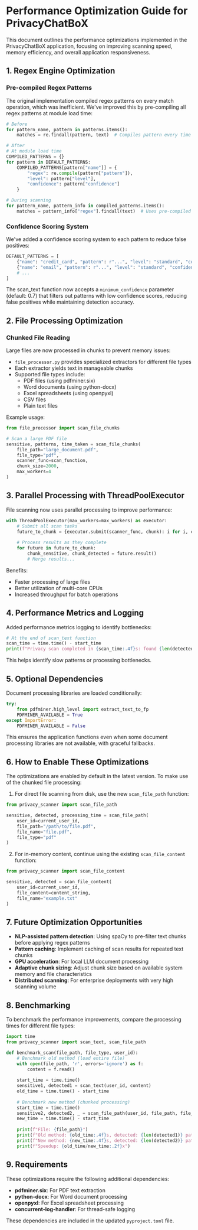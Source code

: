 # Performance Optimization Guide for PrivacyChatBoX

This document outlines the performance optimizations implemented in the PrivacyChatBoX application, focusing on improving scanning speed, memory efficiency, and overall application responsiveness.

## 1. Regex Engine Optimization

### Pre-compiled Regex Patterns

The original implementation compiled regex patterns on every match operation, which was inefficient. We've improved this by pre-compiling all regex patterns at module load time:

```python
# Before
for pattern_name, pattern in patterns.items():
    matches = re.findall(pattern, text)  # Compiles pattern every time

# After
# At module load time
COMPILED_PATTERNS = {}
for pattern in DEFAULT_PATTERNS:
    COMPILED_PATTERNS[pattern["name"]] = {
        "regex": re.compile(pattern["pattern"]),
        "level": pattern["level"],
        "confidence": pattern["confidence"]
    }

# During scanning
for pattern_name, pattern_info in compiled_patterns.items():
    matches = pattern_info["regex"].findall(text)  # Uses pre-compiled pattern
```

### Confidence Scoring System

We've added a confidence scoring system to each pattern to reduce false positives:

```python
DEFAULT_PATTERNS = [
    {"name": "credit_card", "pattern": r"...", "level": "standard", "confidence": 0.95},
    {"name": "email", "pattern": r"...", "level": "standard", "confidence": 0.9},
    # ...
]
```

The scan_text function now accepts a `minimum_confidence` parameter (default: 0.7) that filters out patterns with low confidence scores, reducing false positives while maintaining detection accuracy.

## 2. File Processing Optimization

### Chunked File Reading

Large files are now processed in chunks to prevent memory issues:

- `file_processor.py` provides specialized extractors for different file types
- Each extractor yields text in manageable chunks
- Supported file types include:
  - PDF files (using pdfminer.six)
  - Word documents (using python-docx)
  - Excel spreadsheets (using openpyxl)
  - CSV files
  - Plain text files

Example usage:

```python
from file_processor import scan_file_chunks

# Scan a large PDF file
sensitive, patterns, time_taken = scan_file_chunks(
    file_path="large_document.pdf",
    file_type="pdf",
    scanner_func=scan_function,
    chunk_size=2000,
    max_workers=4
)
```

## 3. Parallel Processing with ThreadPoolExecutor

File scanning now uses parallel processing to improve performance:

```python
with ThreadPoolExecutor(max_workers=max_workers) as executor:
    # Submit all scan tasks
    future_to_chunk = {executor.submit(scanner_func, chunk): i for i, chunk in enumerate(chunks)}
    
    # Process results as they complete
    for future in future_to_chunk:
        chunk_sensitive, chunk_detected = future.result()
        # Merge results...
```

Benefits:
- Faster processing of large files
- Better utilization of multi-core CPUs
- Increased throughput for batch operations

## 4. Performance Metrics and Logging

Added performance metrics logging to identify bottlenecks:

```python
# At the end of scan_text function
scan_time = time.time() - start_time
print(f"Privacy scan completed in {scan_time:.4f}s: found {len(detected)} pattern types")
```

This helps identify slow patterns or processing bottlenecks.

## 5. Optional Dependencies

Document processing libraries are loaded conditionally:

```python
try:
    from pdfminer.high_level import extract_text_to_fp
    PDFMINER_AVAILABLE = True
except ImportError:
    PDFMINER_AVAILABLE = False
```

This ensures the application functions even when some document processing libraries are not available, with graceful fallbacks.

## 6. How to Enable These Optimizations

The optimizations are enabled by default in the latest version. To make use of the chunked file processing:

1. For direct file scanning from disk, use the new `scan_file_path` function:

```python
from privacy_scanner import scan_file_path

sensitive, detected, processing_time = scan_file_path(
    user_id=current_user_id,
    file_path="/path/to/file.pdf", 
    file_name="file.pdf",
    file_type="pdf"
)
```

2. For in-memory content, continue using the existing `scan_file_content` function:

```python
from privacy_scanner import scan_file_content

sensitive, detected = scan_file_content(
    user_id=current_user_id,
    file_content=content_string,
    file_name="example.txt"
)
```

## 7. Future Optimization Opportunities

- **NLP-assisted pattern detection**: Using spaCy to pre-filter text chunks before applying regex patterns
- **Pattern caching**: Implement caching of scan results for repeated text chunks
- **GPU acceleration**: For local LLM document processing
- **Adaptive chunk sizing**: Adjust chunk size based on available system memory and file characteristics
- **Distributed scanning**: For enterprise deployments with very high scanning volume

## 8. Benchmarking

To benchmark the performance improvements, compare the processing times for different file types:

```python
import time
from privacy_scanner import scan_text, scan_file_path

def benchmark_scan(file_path, file_type, user_id):
    # Benchmark old method (load entire file)
    with open(file_path, 'r', errors='ignore') as f:
        content = f.read()
    
    start_time = time.time()
    sensitive1, detected1 = scan_text(user_id, content)
    old_time = time.time() - start_time
    
    # Benchmark new method (chunked processing)
    start_time = time.time()
    sensitive2, detected2, _ = scan_file_path(user_id, file_path, file_path, file_type)
    new_time = time.time() - start_time
    
    print(f"File: {file_path}")
    print(f"Old method: {old_time:.4f}s, detected: {len(detected1)} pattern types")
    print(f"New method: {new_time:.4f}s, detected: {len(detected2)} pattern types")
    print(f"Speedup: {old_time/new_time:.2f}x")
```

## 9. Requirements

These optimizations require the following additional dependencies:

- **pdfminer.six**: For PDF text extraction
- **python-docx**: For Word document processing
- **openpyxl**: For Excel spreadsheet processing
- **concurrent-log-handler**: For thread-safe logging

These dependencies are included in the updated `pyproject.toml` file.
